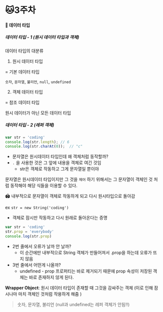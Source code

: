 # :cat:3주차 

#### :facepunch: 데이터 타입 



##### 데이터 타입 - 1 (원시 데이터 타입과 객체)

데이터 타입의 대분류

1. 원시 데이터 타입 

= 기본 데이터 타입 

`숫자`, `문자열`, `불리언`, `null`, `undefined` 



2. 객체 데이터 타입 

= 참조 데이터 타입 

원시 데이터가 아닌 모든 데이터 타입 



##### 데이터 타입 - 2 (레퍼 객체)

```javascript
var str = 'coding'
console.log(str.length); // 6
console.log(str.charAt(0));  // "c"
```

- 문자열은 원시데이터 타입인데 왜 객체처럼 동작할까?
- `.` 을 사용한 것은 그 앞에 내용을 객체로 여긴 것임 
  - str은 객체로 작동하고 그게 문자열일 뿐이야 



문자열은 원시데이터 타입이지만 그 것을 `제어` 하기 위해서는 그 문자열이 객체인 것 처럼 동작해야 해당 식들을 이용할 수 있다. 



:stadium: 내부적으로 문자열이 객체로 작동하게 되고 다시 원시타입으로 돌아감 

ex `str = new String('coding')` 



- 객체로 잠시만 작동하고 다시 원래로 돌아온다는 증명 

```javascript
var str = 'coding'
str.prop = 'everybody' 
console.log(str.prop) 
```

- 2번 줄에서 오류가 날까 안 날까?
  - 이 순간에만 내부적으로 String 객체가 만들어져서 .prop을 하는데 오류가 뜨지 않음 
- 3번 줄에서 어떤게 나올까? 
  - undefined - prop 프로퍼티는 바로 제거되기 때문에 prop 속성이 저장된 객체는 바로 존재하지 않게 된다. 

**Wrapper Object**: 원시 데이터 타입이 존재할 때 그것을 감싸주는 객체 (이로 인해 잠시나마 마치 객체인 것처럼 작용하게 해줌 )

> 숫자, 문자열, 불리언 (null과 undefined는 레퍼 객체가 안됨!!)
